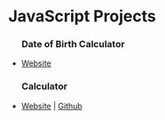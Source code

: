 # JavaScript Projects 


<ul>
  <h3>Date of Birth Calculator </h3>
  <li><a href="https://iamsamelmi.github.io/" target="_blank">Website</a></li>
  
   <h3>Calculator </h3>
  <li><a href="https://iamsamelmi.github.io/calculator/" target="_blank">Website</a> | 
    <a href="https://github.com/IamSamElmi/IamSamElmi.github.io/tree/master/calculator" target="_blank">Github</a></li>


</ul>


